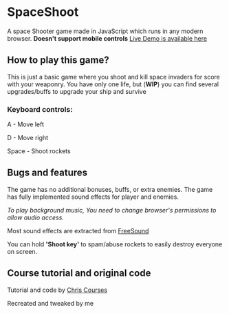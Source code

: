 # SpaceShoot
A space Shooter game made in JavaScript which runs in any modern browser. **Doesn't support mobile controls**
[Live Demo is available here](https://spaceshoot.pages.dev/)

## How to play this game?
This is just a basic game where you shoot and kill space invaders for score with your weaponry. You have only one life, but (**WIP**) you can find several upgrades/buffs to upgrade your ship and survive
### Keyboard controls:
A - Move left

D - Move right

Space - Shoot rockets

## Bugs and features
The game has no additional bonuses, buffs, or extra enemies. The game has fully implemented sound effects for player and enemies.

*To play background music, You need to change browser's permissions to allow audio access.*

Most sound effects are extracted from [FreeSound](https://freesound.org/)

You can hold **'Shoot key'** to spam/abuse rockets to easily destroy everyone on screen.

## Course tutorial and original code
Tutorial and code by [Chris Courses](https://www.youtube.com/watch?v=MCVU0w73uKI&t)

Recreated and tweaked by me

